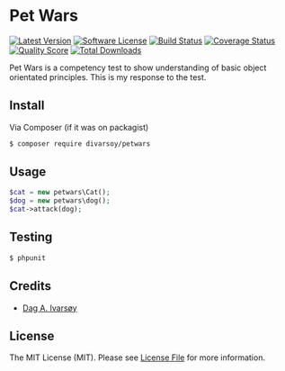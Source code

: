 # Pet Wars

[![Latest Version](https://img.shields.io/github/release/divarsoy/petwars.svg?style=flat-square)](https://github.com/divarsoy/petwars/releases)
[![Software License](https://img.shields.io/badge/license-MIT-brightgreen.svg?style=flat-square)](LICENSE.md)
[![Build Status](https://img.shields.io/travis/divarsoy/petwars/master.svg?style=flat-square)](https://travis-ci.org/divarsoy/petwars)
[![Coverage Status](https://img.shields.io/scrutinizer/coverage/g/divarsoy/petwars.svg?style=flat-square)](https://scrutinizer-ci.com/g/divarsoy/petwars/code-structure)
[![Quality Score](https://img.shields.io/scrutinizer/g/divarsoy/petwars.svg?style=flat-square)](https://scrutinizer-ci.com/g/divarsoy/petwars)
[![Total Downloads](https://img.shields.io/packagist/dt/divarsoy/petwars.svg?style=flat-square)](https://packagist.org/packages/divarsoy/petwars)

Pet Wars is a competency test to show understanding of basic object orientated principles. This is my response to the test. 

## Install

Via Composer (if it was on packagist)

``` bash
$ composer require divarsoy/petwars
```

## Usage

``` php
$cat = new petwars\Cat();
$dog = new petwars\dog();
$cat->attack(dog);
```

## Testing

``` bash
$ phpunit
```

## Credits

- [Dag A. Ivarsøy](https://github.com/divarsoy)

## License

The MIT License (MIT). Please see [License File](LICENSE.md) for more information.
